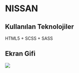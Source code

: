 <h1>NISSAN</h1>

<h2>Kullanılan Teknolojiler</h2>

HTML5 + SCSS + SASS

<h2>Ekran Gifi</h2>

![](ekran.gif)
